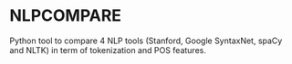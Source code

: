 # NLPCOMPARE
Python tool to compare 4 NLP tools (Stanford, Google SyntaxNet, spaCy and NLTK) in term of tokenization and POS features.
